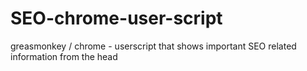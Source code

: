 SEO-chrome-user-script
======================

greasmonkey / chrome - userscript that shows important SEO related information from the head